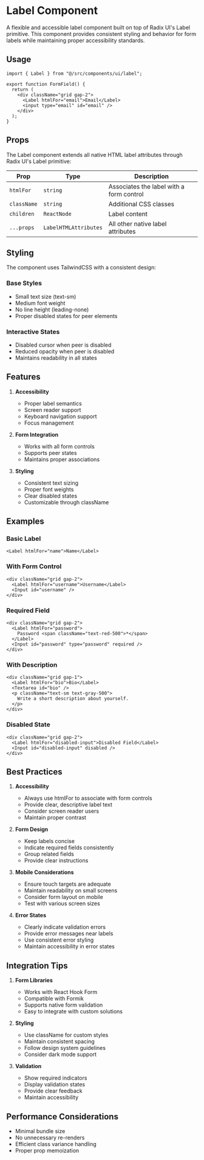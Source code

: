 # Label Component

A flexible and accessible label component built on top of Radix UI's Label primitive. This component provides consistent styling and behavior for form labels while maintaining proper accessibility standards.

## Usage

```tsx
import { Label } from "@/src/components/ui/label";

export function FormField() {
  return (
    <div className="grid gap-2">
      <Label htmlFor="email">Email</Label>
      <input type="email" id="email" />
    </div>
  );
}
```

## Props

The Label component extends all native HTML label attributes through Radix UI's Label primitive:

| Prop | Type | Description |
|------|------|-------------|
| `htmlFor` | `string` | Associates the label with a form control |
| `className` | `string` | Additional CSS classes |
| `children` | `ReactNode` | Label content |
| `...props` | `LabelHTMLAttributes` | All other native label attributes |

## Styling

The component uses TailwindCSS with a consistent design:

### Base Styles
- Small text size (text-sm)
- Medium font weight
- No line height (leading-none)
- Proper disabled states for peer elements

### Interactive States
- Disabled cursor when peer is disabled
- Reduced opacity when peer is disabled
- Maintains readability in all states

## Features

1. **Accessibility**
   - Proper label semantics
   - Screen reader support
   - Keyboard navigation support
   - Focus management

2. **Form Integration**
   - Works with all form controls
   - Supports peer states
   - Maintains proper associations

3. **Styling**
   - Consistent text sizing
   - Proper font weights
   - Clear disabled states
   - Customizable through className

## Examples

### Basic Label
```tsx
<Label htmlFor="name">Name</Label>
```

### With Form Control
```tsx
<div className="grid gap-2">
  <Label htmlFor="username">Username</Label>
  <Input id="username" />
</div>
```

### Required Field
```tsx
<div className="grid gap-2">
  <Label htmlFor="password">
    Password <span className="text-red-500">*</span>
  </Label>
  <Input id="password" type="password" required />
</div>
```

### With Description
```tsx
<div className="grid gap-1">
  <Label htmlFor="bio">Bio</Label>
  <Textarea id="bio" />
  <p className="text-sm text-gray-500">
    Write a short description about yourself.
  </p>
</div>
```

### Disabled State
```tsx
<div className="grid gap-2">
  <Label htmlFor="disabled-input">Disabled Field</Label>
  <Input id="disabled-input" disabled />
</div>
```

## Best Practices

1. **Accessibility**
   - Always use htmlFor to associate with form controls
   - Provide clear, descriptive label text
   - Consider screen reader users
   - Maintain proper contrast

2. **Form Design**
   - Keep labels concise
   - Indicate required fields consistently
   - Group related fields
   - Provide clear instructions

3. **Mobile Considerations**
   - Ensure touch targets are adequate
   - Maintain readability on small screens
   - Consider form layout on mobile
   - Test with various screen sizes

4. **Error States**
   - Clearly indicate validation errors
   - Provide error messages near labels
   - Use consistent error styling
   - Maintain accessibility in error states

## Integration Tips

1. **Form Libraries**
   - Works with React Hook Form
   - Compatible with Formik
   - Supports native form validation
   - Easy to integrate with custom solutions

2. **Styling**
   - Use className for custom styles
   - Maintain consistent spacing
   - Follow design system guidelines
   - Consider dark mode support

3. **Validation**
   - Show required indicators
   - Display validation states
   - Provide clear feedback
   - Maintain accessibility

## Performance Considerations

- Minimal bundle size
- No unnecessary re-renders
- Efficient class variance handling
- Proper prop memoization
